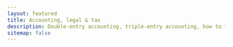 ```yaml
---
layout: featured
title: Accounting, legal & tax
description: Double-entry accounting, triple-entry accounting, how to track your coins and keep more of your money
sitemap: false
---
```

